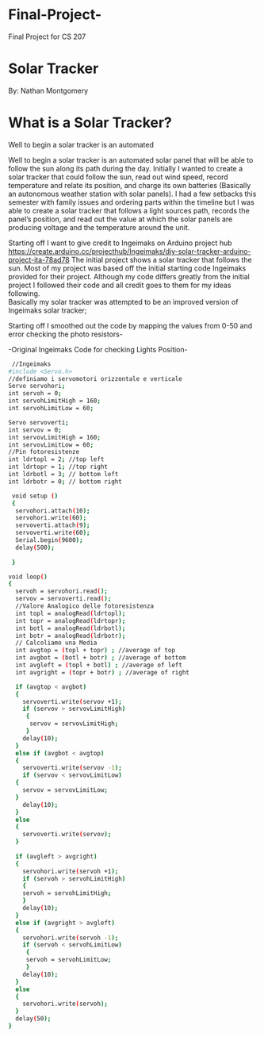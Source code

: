 # Final-Project-
Final Project for CS 207

Solar Tracker 
=============
By: Nathan Montgomery 

What is a Solar Tracker?
========================

  Well to begin a solar tracker is an automated 
  
  
  Well to begin a solar tracker is an automated solar panel that will be able to follow the sun along its path during the day.  Initially I wanted to create a solar tracker that could follow the sun, read out wind speed, record temperature and relate its position, and charge its own batteries (Basically an autonomous weather station with solar panels). I had a few setbacks this semester with family issues and ordering parts within the timeline but I was able to create a solar tracker that follows a light sources path, records the panel’s position, and read out the value at which the solar panels are producing voltage and the temperature around the unit.  

  Starting off I want to give credit to Ingeimaks on Arduino project hub https://create.arduino.cc/projecthub/Ingeimaks/diy-solar-tracker-arduino-project-ita-78ad78 
The initial project shows a solar tracker that follows the sun.  Most of my project was based off the initial starting code Ingeimaks provided for their project.  Although my code differs greatly from the initial project I followed their code and all credit goes to them for my ideas following.  
Basically my solar tracker was attempted to be an improved version of Ingeimaks solar tracker; 



















Starting off I smoothed out the code by mapping the values from 0-50 and error checking the photo resistors-

-Original Ingeimaks Code for checking Lights Position-
```bash
 //Ingeimaks
#include <Servo.h>
//definiamo i servomotori orizzontale e verticale
Servo servohori;
int servoh = 0;
int servohLimitHigh = 160;
int servohLimitLow = 60;

Servo servoverti; 
int servov = 0; 
int servovLimitHigh = 160;
int servovLimitLow = 60;
//Pin fotoresistenze
int ldrtopl = 2; //top left 
int ldrtopr = 1; //top right 
int ldrbotl = 3; // bottom left 
int ldrbotr = 0; // bottom right 

 void setup () 
 {
  servohori.attach(10);
  servohori.write(60);
  servoverti.attach(9);
  servoverti.write(60);
  Serial.begin(9600);
  delay(500);
  
 }

void loop()
{
  servoh = servohori.read();
  servov = servoverti.read();
  //Valore Analogico delle fotoresistenza
  int topl = analogRead(ldrtopl);
  int topr = analogRead(ldrtopr);
  int botl = analogRead(ldrbotl);
  int botr = analogRead(ldrbotr);
  // Calcoliamo una Media
  int avgtop = (topl + topr) ; //average of top 
  int avgbot = (botl + botr) ; //average of bottom 
  int avgleft = (topl + botl) ; //average of left 
  int avgright = (topr + botr) ; //average of right 

  if (avgtop < avgbot)
  {
    servoverti.write(servov +1);
    if (servov > servovLimitHigh) 
     { 
      servov = servovLimitHigh;
     }
    delay(10);
  }
  else if (avgbot < avgtop)
  {
    servoverti.write(servov -1);
    if (servov < servovLimitLow)
  {
    servov = servovLimitLow;
  }
    delay(10);
  }
  else 
  {
    servoverti.write(servov);
  }
  
  if (avgleft > avgright)
  {
    servohori.write(servoh +1);
    if (servoh > servohLimitHigh)
    {
    servoh = servohLimitHigh;
    }
    delay(10);
  }
  else if (avgright > avgleft)
  {
    servohori.write(servoh -1);
    if (servoh < servohLimitLow)
     {
     servoh = servohLimitLow;
     }
    delay(10);
  }
  else 
  {
    servohori.write(servoh);
  }
  delay(50);
}
```

